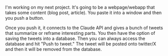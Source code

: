 I'm working on my next project. It's going to be a webpage/webapp that takes some content (blog post, article). You paste it into a window and then you push a button.

Once you push it, it connects to the Claude API and gives a bunch of tweets that summarize or reframe interesting parts. You then have the option of saving the tweets into a database. Then you can always access the database and hit "Push to tweet." The tweet will be posted onto twitter/X and then it will be removed from the database. 
